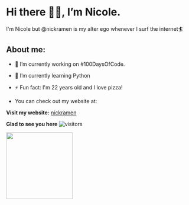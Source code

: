 # Hi there 👋🏼, I’m Nicole.

I'm Nicole but @nickramen is my alter ego whenever I surf the internet🏄

## About me:

- 🔭 I’m currently working on #100DaysOfCode.

- 🌱 I’m currently learning Python

- ⚡ Fun fact: I'm 22 years old and I love pizza!

- You can check out my website at: 

**Visit my website:** [nickramen](https://nickramen.com/)

**Glad to see you here**
![visitors](https://visitor-badge.glitch.me/badge?page_id=${nickramen}.${nickramen})


<img height="180em" src="https://github-readme-stats.vercel.app/api?username=nickramen&show_icons=true&hide_border=true&&count_private=true&include_all_commits=true" />


<!--
**nickramen/nickramen** is a ✨ _special_ ✨ repository because its `README.md` (this file) appears on your GitHub profile.

Here are some ideas to get you started:

- 🔭 I’m currently working on ...
- 🌱 I’m currently learning ...
- 👯 I’m looking to collaborate on ...
- 🤔 I’m looking for help with ...
- 💬 Ask me about ...
- 📫 How to reach me: ...
- 😄 Pronouns: ...
- ⚡ Fun fact: ...
-->
